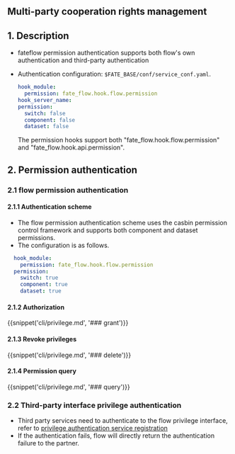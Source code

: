 ## Multi-party cooperation rights management

## 1. Description

- fateflow permission authentication supports both flow's own authentication and third-party authentication


- Authentication configuration: ```$FATE_BASE/conf/service_conf.yaml```.

  ```yaml
  hook_module:
    permission: fate_flow.hook.flow.permission
  hook_server_name:
  permission:
    switch: false
    component: false
    dataset: false
  ```
  The permission hooks support both "fate_flow.hook.flow.permission" and "fate_flow.hook.api.permission".

## 2. Permission authentication
### 2.1 flow permission authentication
#### 2.1.1 Authentication scheme
- The flow permission authentication scheme uses the casbin permission control framework and supports both component and dataset permissions.
- The configuration is as follows.
```yaml
  hook_module:
    permission: fate_flow.hook.flow.permission
  permission:
    switch: true
    component: true
    dataset: true
```
#### 2.1.2 Authorization

{{snippet('cli/privilege.md', '### grant')}}

#### 2.1.3 Revoke privileges

{{snippet('cli/privilege.md', '### delete')}}

#### 2.1.4 Permission query

{{snippet('cli/privilege.md', '### query')}}

### 2.2 Third-party interface privilege authentication
- Third party services need to authenticate to the flow privilege interface, refer to [privilege authentication service registration](./third_party_service_registry.md#33-permission)
- If the authentication fails, flow will directly return the authentication failure to the partner.